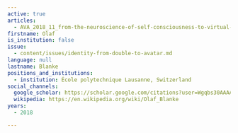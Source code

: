 ```yaml
---
active: true
articles:
  - AVA_2018_11_from-the-neuroscience-of-self-consciousness-to-virtual-reality
firstname: Olaf
is_institution: false
issue:
  - content/issues/identity-from-double-to-avatar.md
language: null
lastname: Blanke
positions_and_institutions:
  - institution: École polytechnique Lausanne, Switzerland
social_channels:
  google_scholar: https://scholar.google.com/citations?user=Wgqbs30AAAAJ&hl=en
  wikipedia: https://en.wikipedia.org/wiki/Olaf_Blanke
years:
  - 2018

---
```

